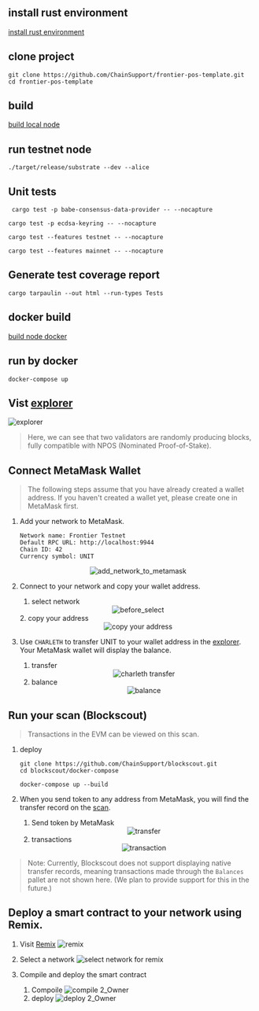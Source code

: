 

## install rust environment

[install rust environment](./install-environment.md)

## clone project

```
git clone https://github.com/ChainSupport/frontier-pos-template.git
cd frontier-pos-template
```

## build

[build local node](./build-node-local.md)
## run testnet node
```
./target/release/substrate --dev --alice
```

## Unit tests

```
 cargo test -p babe-consensus-data-provider -- --nocapture
```

```
cargo test -p ecdsa-keyring -- --nocapture
```

```
cargo test --features testnet -- --nocapture

```

```
cargo test --features mainnet -- --nocapture

```

## Generate test coverage report
```
cargo tarpaulin --out html --run-types Tests
```
## docker build

[build node docker](./build-node-docker.md)

## run by docker

```
docker-compose up
```

## Vist [explorer](https://polkadot.js.org/apps/?rpc=ws%3A%2F%2F127.0.0.1%3A9944#/explorer)

![explorer](./images/explorer.jpg)

> Here, we can see that two validators are randomly producing blocks, fully compatible with NPOS (Nominated Proof-of-Stake).

## Connect MetaMask Wallet

> The following steps assume that you have already created a wallet address. If you haven't created a wallet yet, please create one in MetaMask first.

1. Add your network to MetaMask.
    ```
    Network name: Frontier Testnet
    Default RPC URL: http://localhost:9944
    Chain ID: 42
    Currency symbol: UNIT
    ```
    <div align="center">
    <img src="./images/add_network_to_metamask.jpg" alt="add_network_to_metamask">
    </div>

    <!-- ![add network](./images/add_network_to_metamask.jpg) -->

2. Connect to your network and copy your wallet address.
    1. select network
    <div align="center">
    <img src="./images/before_select.jpg" alt="before_select">
    </div>
    2. copy your address
        <div align="center">
        <img src="./images/copy%20address.jpg" alt="copy your address">
        </div>

3. Use `CHARLETH` to transfer UNIT to your wallet address in the [explorer](https://polkadot.js.org/apps/?rpc=ws%3A%2F%2F127.0.0.1%3A9944#/accounts). Your MetaMask wallet will display the balance.
    1. transfer 
        <div align="center">
        <img src="./images/charleth%20transfer.jpg" alt="charleth transfer">
        </div>
    2. balance
        <div align="center">
        <img src="./images/balance.jpg" alt="balance">
        </div>

## Run your scan (Blockscout)

> Transactions in the EVM can be viewed on this scan.
1. deploy
    ```
    git clone https://github.com/ChainSupport/blockscout.git
    cd blockscout/docker-compose
    ```

    ```
    docker-compose up --build
    ```

2. When you send token to any address from MetaMask, you will find the transfer record on the [scan](http://localhost/).
    1. Send token by MetaMask
        <div align="center">
        <img src="./images/transfer.jpg" alt="transfer">
        </div>
    2. transactions  
        <div align="center">
        <img src="./images/scan.jpg" alt="transaction">
        </div>

> Note: Currently, Blockscout does not support displaying native transfer records, meaning transactions made through the `Balances` pallet are not shown here. (We plan to provide support for this in the future.)
## Deploy a smart contract to your network using Remix.

1. Visit [Remix](https://remix.ethereum.org/#)
   ![remix](./images/remix.jpg)
    
2. Select a network
    ![select network for remix](./images/select%20network%20for%20remix.jpg)
3. Compile and deploy the smart contract
    1. Compoile
        ![compile 2_Owner](./images/compile_owner.jpg)
    2. deploy
        ![deploy 2_Owner](./images/deploy.jpg)
